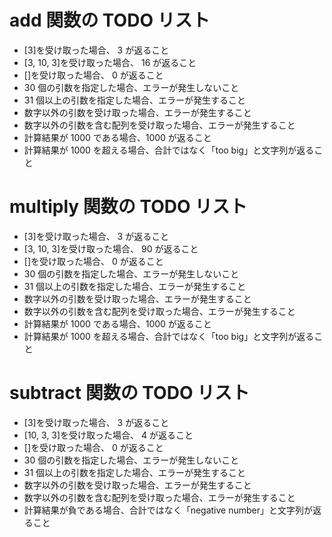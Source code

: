 # add 関数の TODO リスト

- [3]を受け取った場合、 3 が返ること
- [3, 10, 3]を受け取った場合、 16 が返ること
- []を受け取った場合、 0 が返ること
- 30 個の引数を指定した場合、エラーが発生しないこと
- 31 個以上の引数を指定した場合、エラーが発生すること
- 数字以外の引数を受け取った場合、エラーが発生すること
- 数字以外の引数を含む配列を受け取った場合、エラーが発生すること
- 計算結果が 1000 である場合、1000 が返ること
- 計算結果が 1000 を超える場合、合計ではなく「too big」と文字列が返ること

# multiply 関数の TODO リスト

- [3]を受け取った場合、 3 が返ること
- [3, 10, 3]を受け取った場合、 90 が返ること
- []を受け取った場合、 0 が返ること
- 30 個の引数を指定した場合、エラーが発生しないこと
- 31 個以上の引数を指定した場合、エラーが発生すること
- 数字以外の引数を受け取った場合、エラーが発生すること
- 数字以外の引数を含む配列を受け取った場合、エラーが発生すること
- 計算結果が 1000 である場合、1000 が返ること
- 計算結果が 1000 を超える場合、合計ではなく「too big」と文字列が返ること

# subtract 関数の TODO リスト

- [3]を受け取った場合、 3 が返ること
- [10, 3, 3]を受け取った場合、 4 が返ること
- []を受け取った場合、 0 が返ること
- 30 個の引数を指定した場合、エラーが発生しないこと
- 31 個以上の引数を指定した場合、エラーが発生すること
- 数字以外の引数を受け取った場合、エラーが発生すること
- 数字以外の引数を含む配列を受け取った場合、エラーが発生すること
- 計算結果が負である場合、合計ではなく「negative number」と文字列が返ること
